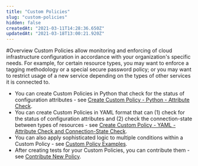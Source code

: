```yaml
---
title: "Custom Policies"
slug: "custom-policies"
hidden: false
createdAt: "2021-03-11T14:28:36.650Z"
updatedAt: "2021-03-18T13:00:21.920Z"
---
```

#Overview
Custom Policies allow monitoring and enforcing of cloud infrastructure configuration in accordance with your organization's specific needs. For example, for certain resource types, you may want to enforce a tagging methodology or a special secure password policy; or you may want to restrict usage of a new service depending on the types of other services it is connected to.

  * You can create Custom Policies in Python that check for the status of configuration attributes - see [Create Custom Policy - Python - Attribute Check](doc:create-custom-policy-python-attribute-check).
  * You can create Custom Policies in YAML format that can (1) check for the status of configuration attributes and (2) check the connection-state between types of resources - see [Create Custom Policy - YAML - Attribute Check and Connection-State Check](doc:create-custom-policy-yaml-attribute-check-and-composite).
  * You can also apply sophisticated logic to multiple conditions within a Custom Policy - see [Custom Policy Examples](doc:custom-policy-examples-1).
  * After creating tests for your Custom Policies, you can contribute them - see [Contribute New Policy](doc:contribute-new-policy).